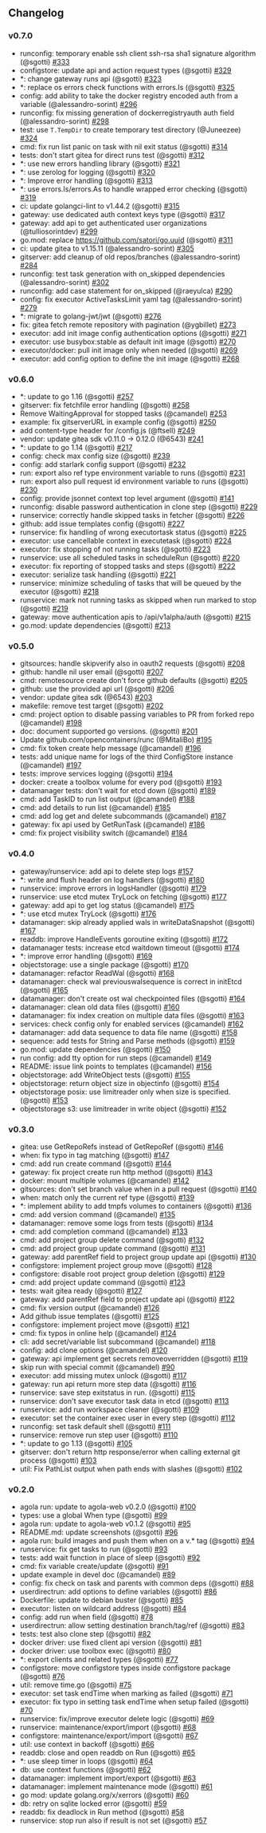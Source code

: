 ## Changelog

### v0.7.0

- runconfig: temporary enable ssh client ssh-rsa sha1 signature algorithm (@sgotti)                     [#333](https://github.com/agola-io/agola/pull/333)
- configstore: update api and action request types (@sgotti)                                            [#329](https://github.com/agola-io/agola/pull/329)
- *: change gateway runs api (@sgotti)                                                                  [#323](https://github.com/agola-io/agola/pull/323)
- *: replace os errors check functions with errors.Is (@sgotti)                                         [#325](https://github.com/agola-io/agola/pull/325)
- config: add ability to take the docker registry encoded auth from a variable (@alessandro-sorint)     [#296](https://github.com/agola-io/agola/pull/296)
- runconfig: fix missing generation of dockerregistryauth auth field (@alessandro-sorint)               [#298](https://github.com/agola-io/agola/pull/298)
- test: use `T.TempDir` to create temporary test directory (@Juneezee)                                  [#324](https://github.com/agola-io/agola/pull/324)
- cmd: fix run list panic on task with nil exit status (@sgotti)                                        [#314](https://github.com/agola-io/agola/pull/314)
- tests: don't start gitea for direct runs test (@sgotti)                                               [#312](https://github.com/agola-io/agola/pull/312)
- *: use new errors handling library (@sgotti)                                                          [#321](https://github.com/agola-io/agola/pull/321)
- *: use zerolog for logging (@sgotti)                                                                  [#320](https://github.com/agola-io/agola/pull/320)
- *: Improve error handling (@sgotti)                                                                   [#313](https://github.com/agola-io/agola/pull/313)
- *: use errors.Is/errors.As to handle wrapped error checking (@sgotti)                                 [#319](https://github.com/agola-io/agola/pull/319)
- ci: update golangci-lint to v1.44.2 (@sgotti)                                                         [#315](https://github.com/agola-io/agola/pull/315)
- gateway: use dedicated auth context keys type (@sgotti)                                               [#317](https://github.com/agola-io/agola/pull/317)
- gateway: add api to get authenticated user organizations (@tulliosorintdev)                           [#299](https://github.com/agola-io/agola/pull/299)
- go.mod: replace https://github.com/satori/go.uuid (@sgotti)                                           [#311](https://github.com/agola-io/agola/pull/311)
- ci: update gitea to v1.15.11 (@alessandro-sorint)                                                     [#305](https://github.com/agola-io/agola/pull/305)
- gitserver: add cleanup of old repos/branches (@alessandro-sorint)                                     [#284](https://github.com/agola-io/agola/pull/284)
- runconfig: test task generation with on_skipped dependencies (@alessandro-sorint)                     [#302](https://github.com/agola-io/agola/pull/302)
- runconfig: add case statement for on_skipped (@raeyulca)                                              [#290](https://github.com/agola-io/agola/pull/290)
- config: fix executor ActiveTasksLimit yaml tag (@alessandro-sorint)                                   [#279](https://github.com/agola-io/agola/pull/279)
- *: migrate to golang-jwt/jwt (@sgotti)                                                                [#276](https://github.com/agola-io/agola/pull/276)
- fix: gitea fetch remote repository with pagination (@ygbillet)                                        [#273](https://github.com/agola-io/agola/pull/273)
- executor: add init image config authentication options (@sgotti)                                      [#271](https://github.com/agola-io/agola/pull/271)
- executor: use busybox:stable as default init image (@sgotti)                                          [#270](https://github.com/agola-io/agola/pull/270)
- executor/docker: pull init image only when needed (@sgotti)                                           [#269](https://github.com/agola-io/agola/pull/269)
- executor: add config option to define the init image (@sgotti)                                        [#268](https://github.com/agola-io/agola/pull/268)

### v0.6.0

- *: update to go 1.16 (@sgotti)                                                             [#257](https://github.com/agola-io/agola/pull/257)
- gitserver: fix fetchfile error handling (@sgotti)                                          [#258](https://github.com/agola-io/agola/pull/258)
- Remove WaitingApproval for stopped tasks (@camandel)                                       [#253](https://github.com/agola-io/agola/pull/253)
- example: fix gitserverURL in example config (@sgotti)                                      [#250](https://github.com/agola-io/agola/pull/250)
- add content-type header for /config.js (@ftsell)                                           [#249](https://github.com/agola-io/agola/pull/249)
- vendor: update gitea sdk v0.11.0 -> 0.12.0 (@6543)                                         [#241](https://github.com/agola-io/agola/pull/241)
- *: update to go 1.14 (@sgotti)                                                             [#217](https://github.com/agola-io/agola/pull/217)
- config: check max config size (@sgotti)                                                    [#239](https://github.com/agola-io/agola/pull/239)
- config: add starlark config support (@sgotti)                                              [#232](https://github.com/agola-io/agola/pull/232)
- run: export also ref type environment variable to runs (@sgotti)                           [#231](https://github.com/agola-io/agola/pull/231)
- run: export also pull request id environment variable to runs (@sgotti)                    [#230](https://github.com/agola-io/agola/pull/230)
- config: provide jsonnet context top level argument (@sgotti)                               [#141](https://github.com/agola-io/agola/pull/141)
- runconfig: disable password authentication in clone step (@sgotti)                         [#229](https://github.com/agola-io/agola/pull/229)
- runservice: correctly handle skipped tasks in fetcher (@sgotti)                            [#226](https://github.com/agola-io/agola/pull/226)
- github: add issue templates config (@sgotti)                                               [#227](https://github.com/agola-io/agola/pull/227)
- runservice: fix handling of wrong executortask status (@sgotti)                            [#225](https://github.com/agola-io/agola/pull/225)
- executor: use cancellable context in executetask (@sgotti)                                 [#224](https://github.com/agola-io/agola/pull/224)
- executor: fix stopping of not running tasks (@sgotti)                                      [#223](https://github.com/agola-io/agola/pull/223)
- runservice: use all scheduled tasks in scheduleRun (@sgotti)                               [#220](https://github.com/agola-io/agola/pull/220)
- executor: fix reporting of stopped tasks and steps (@sgotti)                               [#222](https://github.com/agola-io/agola/pull/222)
- executor: serialize task handling (@sgotti)                                                [#221](https://github.com/agola-io/agola/pull/221)
- runservice: minimize scheduling of tasks that will be queued by the executor (@sgotti)     [#218](https://github.com/agola-io/agola/pull/218)
- runservice: mark not running tasks as skipped when run marked to stop (@sgotti)            [#219](https://github.com/agola-io/agola/pull/219)
- gateway: move authentication apis to /api/v1alpha/auth (@sgotti)                           [#215](https://github.com/agola-io/agola/pull/215)
- go.mod: update dependencies (@sgotti)                                                      [#213](https://github.com/agola-io/agola/pull/213)

### v0.5.0

- gitsources: handle skipverify also in oauth2 requests (@sgotti)                            [#208](https://github.com/agola-io/agola/pull/208)
- github: handle nil user email (@sgotti)                                                    [#207](https://github.com/agola-io/agola/pull/207)
- cmd: remotesource create don't force github defaults (@sgotti)                             [#205](https://github.com/agola-io/agola/pull/205)
- github: use the provided api url (@sgotti)                                                 [#206](https://github.com/agola-io/agola/pull/206)
- vendor: update gitea sdk (@6543)                                                           [#203](https://github.com/agola-io/agola/pull/203)
- makefile: remove test target (@sgotti)                                                     [#202](https://github.com/agola-io/agola/pull/202)
- cmd: project option to disable passing variables to PR from forked repo (@camandel)        [#198](https://github.com/agola-io/agola/pull/198)
- doc: document supported go versions. (@sgotti)                                             [#201](https://github.com/agola-io/agola/pull/201)
- Update github.com/opencontainers/runc (@MitaliBo)                                          [#195](https://github.com/agola-io/agola/pull/195)
- cmd: fix token create help message (@camandel)                                             [#196](https://github.com/agola-io/agola/pull/196)
- tests: add unique name for logs of the third ConfigStore instance (@camandel)              [#197](https://github.com/agola-io/agola/pull/197)
- tests: improve services logging (@sgotti)                                                  [#194](https://github.com/agola-io/agola/pull/194)
- docker: create a toolbox volume for every pod (@sgotti)                                    [#193](https://github.com/agola-io/agola/pull/193)
- datamanager tests: don't wait for etcd down (@sgotti)                                      [#189](https://github.com/agola-io/agola/pull/189)
- cmd: add TaskID to run list output (@camandel)                                             [#188](https://github.com/agola-io/agola/pull/188)
- cmd: add details to run list (@camandel)                                                   [#185](https://github.com/agola-io/agola/pull/185)
- cmd: add log get and delete subcommands (@camandel)                                        [#187](https://github.com/agola-io/agola/pull/187)
- gateway: fix api used by GetRunTask (@camandel)                                            [#186](https://github.com/agola-io/agola/pull/186)
- cmd: fix project visibility switch (@camandel)                                             [#184](https://github.com/agola-io/agola/pull/184)

### v0.4.0

- gateway/runservice: add api to delete step logs                                            [#157](https://github.com/agola-io/agola/pull/157)
- *: write and flush header on log handlers (@sgotti)                                        [#180](https://github.com/agola-io/agola/pull/180)
- runservice: improve errors in logsHandler (@sgotti)                                        [#179](https://github.com/agola-io/agola/pull/179)
- runservice: use etcd mutex TryLock on fetching (@sgotti)                                   [#177](https://github.com/agola-io/agola/pull/177)
- gateway: add api to get log status (@camandel)                                             [#175](https://github.com/agola-io/agola/pull/175)
- *: use etcd mutex TryLock (@sgotti)                                                        [#176](https://github.com/agola-io/agola/pull/176)
- datamanager: skip already applied wals in writeDataSnapshot (@sgotti)                      [#167](https://github.com/agola-io/agola/pull/167)
- readdb: improve HandleEvents goroutine exiting (@sgotti)                                   [#172](https://github.com/agola-io/agola/pull/172)
- datamanager tests: increase etcd waitdown timeout (@sgotti)                                [#174](https://github.com/agola-io/agola/pull/174)
- *: improve error handling (@sgotti)                                                        [#169](https://github.com/agola-io/agola/pull/169)
- objectstorage: use a single package (@sgotti)                                              [#170](https://github.com/agola-io/agola/pull/170)
- datamanager: refactor ReadWal (@sgotti)                                                    [#168](https://github.com/agola-io/agola/pull/168)
- datamanager: check wal previouswalsequence is correct in initEtcd (@sgotti)                [#165](https://github.com/agola-io/agola/pull/165)
- datamanager: don't create ost wal checkpointed files (@sgotti)                             [#164](https://github.com/agola-io/agola/pull/164)
- datamanager: clean old data files (@sgotti)                                                [#160](https://github.com/agola-io/agola/pull/160)
- datamanager: fix index creation on multiple data files (@sgotti)                           [#163](https://github.com/agola-io/agola/pull/163)
- services: check config only for enabled services (@camandel)                               [#162](https://github.com/agola-io/agola/pull/162)
- datamanager: add data sequence to data file name (@sgotti)                                 [#158](https://github.com/agola-io/agola/pull/158)
- sequence: add tests for String and Parse methods (@sgotti)                                 [#159](https://github.com/agola-io/agola/pull/159)
- go.mod: update dependencies (@sgotti)                                                      [#150](https://github.com/agola-io/agola/pull/150)
- run config: add tty option for run steps (@camandel)                                       [#149](https://github.com/agola-io/agola/pull/149)
- README: issue link points to templates (@camandel)                                         [#156](https://github.com/agola-io/agola/pull/156)
- objectstorage: add WriteObject tests (@sgotti)                                             [#155](https://github.com/agola-io/agola/pull/155)
- objectstorage: return object size in objectinfo (@sgotti)                                  [#154](https://github.com/agola-io/agola/pull/154)
- objectstorage posix: use limitreader only when size is specified. (@sgotti)                [#153](https://github.com/agola-io/agola/pull/153)
- objectstorage s3: use limitreader in write object (@sgotti)                                [#152](https://github.com/agola-io/agola/pull/152)

### v0.3.0

- gitea: use GetRepoRefs instead of GetRepoRef (@sgotti)                                     [#146](https://github.com/agola-io/agola/pull/146)
- when: fix typo in tag matching (@sgotti)                                                   [#147](https://github.com/agola-io/agola/pull/147)
- cmd: add run create command (@sgotti)                                                      [#144](https://github.com/agola-io/agola/pull/144)
- gateway: fix project create run http method (@sgotti)                                      [#143](https://github.com/agola-io/agola/pull/143)
- docker: mount multiple volumes (@camandel)                                                 [#142](https://github.com/agola-io/agola/pull/142)
- gitsources: don't set branch value when in a pull request (@sgotti)                        [#140](https://github.com/agola-io/agola/pull/140)
- when: match only the current ref type (@sgotti)                                            [#139](https://github.com/agola-io/agola/pull/139)
- \*: implement ability to add tmpfs volumes to containers (@sgotti)                         [#136](https://github.com/agola-io/agola/pull/136)
- cmd: add version command (@camandel)                                                       [#135](https://github.com/agola-io/agola/pull/135)
- datamanager: remove some logs from tests (@sgotti)                                         [#134](https://github.com/agola-io/agola/pull/134)
- cmd: add completion command (@camandel)                                                    [#133](https://github.com/agola-io/agola/pull/133)
- cmd: add project group delete command (@sgotti)                                            [#132](https://github.com/agola-io/agola/pull/132)
- cmd: add project group update command (@sgotti)                                            [#131](https://github.com/agola-io/agola/pull/131)
- gateway: add parentRef field to project group update api (@sgotti)                         [#130](https://github.com/agola-io/agola/pull/130)
- configstore: implement project group move (@sgotti)                                        [#128](https://github.com/agola-io/agola/pull/128)
- configstore: disable root project group deletion (@sgotti)                                 [#129](https://github.com/agola-io/agola/pull/129)
- cmd: add project update command (@sgotti)                                                  [#123](https://github.com/agola-io/agola/pull/123)
- tests: wait gitea ready (@sgotti)                                                          [#127](https://github.com/agola-io/agola/pull/127)
- gateway: add parentRef field to project update api (@sgotti)                               [#122](https://github.com/agola-io/agola/pull/122)
- cmd: fix version output (@camandel)                                                        [#126](https://github.com/agola-io/agola/pull/126)
- Add github issue templates (@sgotti)                                                       [#125](https://github.com/agola-io/agola/pull/125)
- configstore: implement project move (@sgotti)                                              [#121](https://github.com/agola-io/agola/pull/121)
- cmd: fix typos in online help (@camandel)                                                  [#124](https://github.com/agola-io/agola/pull/124)
- cli: add secret/variable list subcommand (@camandel)                                       [#118](https://github.com/agola-io/agola/pull/118)
- config: add clone options (@camandel)                                                      [#120](https://github.com/agola-io/agola/pull/120)
- gateway: api implement get secrets removeoverridden (@sgotti)                              [#119](https://github.com/agola-io/agola/pull/119)
- skip run with special commit (@camandel)                                                   [#90](https://github.com/agola-io/agola/pull/90)
- executor: add missing mutex unlock (@sgotti)                                               [#117](https://github.com/agola-io/agola/pull/117)
- gateway: run api return more step data (@sgotti)                                           [#116](https://github.com/agola-io/agola/pull/116)
- runservice: save step exitstatus in run. (@sgotti)                                         [#115](https://github.com/agola-io/agola/pull/115)
- runservice: don't save executor task data in etcd (@sgotti)                                [#113](https://github.com/agola-io/agola/pull/113)
- runservice: add run workspace cleaner (@sgotti)                                            [#109](https://github.com/agola-io/agola/pull/109)
- executor: set the container exec user in every step (@sgotti)                              [#112](https://github.com/agola-io/agola/pull/112)
- runconfig: set task default shell (@sgotti)                                                [#111](https://github.com/agola-io/agola/pull/111)
- runservice: remove run step user (@sgotti)                                                 [#110](https://github.com/agola-io/agola/pull/110)
- \*: update to go 1.13 (@sgotti)                                                            [#105](https://github.com/agola-io/agola/pull/105)
- gitserver: don't return http response/error when calling external git process (@sgotti)    [#103](https://github.com/agola-io/agola/pull/103)
- util: Fix PathList output when path ends with slashes (@sgotti)                            [#102](https://github.com/agola-io/agola/pull/102)

### v0.2.0

- agola run: update to agola-web v0.2.0 (@sgotti)                                            [#100](https://github.com/agola-io/agola/pull/100)
- types: use a global When type (@sgotti)                                                    [#99](https://github.com/agola-io/agola/pull/99)
- agola run: update to agola-web v0.1.2 (@sgotti)                                            [#95](https://github.com/agola-io/agola/pull/95)
- README.md: update screenshots (@sgotti)                                                    [#96](https://github.com/agola-io/agola/pull/96)
- agola run: build images and push them when on a v.\* tag (@sgotti)                         [#94](https://github.com/agola-io/agola/pull/94)
- runservice: fix get tasks to run (@sgotti)                                                 [#93](https://github.com/agola-io/agola/pull/93)
- tests: add wait function in place of sleep (@sgotti)                                       [#92](https://github.com/agola-io/agola/pull/92)
- cmd: fix variable create/update (@sgotti)                                                  [#91](https://github.com/agola-io/agola/pull/91)
- update example in devel doc (@camandel)                                                    [#89](https://github.com/agola-io/agola/pull/89)
- config: fix check on task and parents with common deps (@sgotti)                           [#88](https://github.com/agola-io/agola/pull/88)
- userdirectrun: add options to define variables (@sgotti)                                   [#86](https://github.com/agola-io/agola/pull/86)
- Dockerfile: update to debian buster (@sgotti)                                              [#85](https://github.com/agola-io/agola/pull/85)
- executor: listen on wildcard address (@sgotti)                                             [#84](https://github.com/agola-io/agola/pull/84)
- config: add run when field (@sgotti)                                                       [#78](https://github.com/agola-io/agola/pull/78)
- userdirectrun: allow setting destination branch/tag/ref (@sgotti)                          [#83](https://github.com/agola-io/agola/pull/83)
- tests: test also clone step (@sgotti)                                                      [#82](https://github.com/agola-io/agola/pull/82)
- docker driver: use fixed client api version (@sgotti)                                      [#81](https://github.com/agola-io/agola/pull/81)
- docker driver: use toolbox exec (@sgotti)                                                  [#80](https://github.com/agola-io/agola/pull/80)
- \*: export clients and related types (@sgotti)                                             [#77](https://github.com/agola-io/agola/pull/77)
- configstore: move configstore types inside configstore package (@sgotti)                   [#76](https://github.com/agola-io/agola/pull/76)
- util: remove time.go (@sgotti)                                                             [#75](https://github.com/agola-io/agola/pull/75)
- executor: set task endTime when marking as failed (@sgotti)                                [#71](https://github.com/agola-io/agola/pull/71)
- executor: fix typo in setting task endTime when setup failed (@sgotti)                     [#70](https://github.com/agola-io/agola/pull/70)
- runservice: fix/improve executor delete logic (@sgotti)                                    [#69](https://github.com/agola-io/agola/pull/69)
- runservice: maintenance/export/import (@sgotti)                                            [#68](https://github.com/agola-io/agola/pull/68)
- configstore: maintenance/export/import (@sgotti)                                           [#67](https://github.com/agola-io/agola/pull/67)
- util: use context in backoff (@sgotti)                                                     [#66](https://github.com/agola-io/agola/pull/66)
- readdb: close and open readdb on Run (@sgotti)                                             [#65](https://github.com/agola-io/agola/pull/65)
- \*: use sleep timer in loops (@sgotti)                                                     [#64](https://github.com/agola-io/agola/pull/64)
- db: use context functions (@sgotti)                                                        [#62](https://github.com/agola-io/agola/pull/62)
- datamanager: implement import/export (@sgotti)                                             [#63](https://github.com/agola-io/agola/pull/63)
- datamanager: implement maintenance mode (@sgotti)                                          [#61](https://github.com/agola-io/agola/pull/61)
- go mod: update golang.org/x/xerrors (@sgotti)                                              [#60](https://github.com/agola-io/agola/pull/60)
- db: retry on sqlite locked error (@sgotti)                                                 [#59](https://github.com/agola-io/agola/pull/59)
- readdb: fix deadlock in Run method (@sgotti)                                               [#58](https://github.com/agola-io/agola/pull/58)
- runservice: stop run also if result is not set (@sgotti)                                   [#57](https://github.com/agola-io/agola/pull/57)
